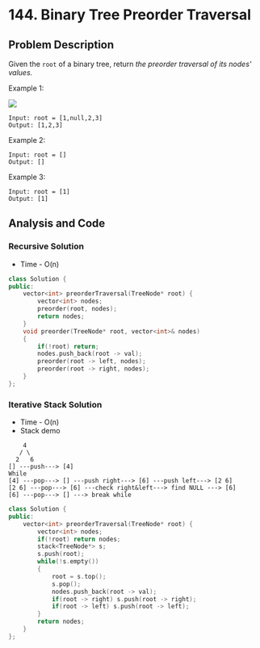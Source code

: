 # 144. Binary Tree Preorder Traversal

## Problem Description

Given the `root` of a binary tree, return _the preorder traversal of its nodes' values._

Example 1:

![](https://assets.leetcode.com/uploads/2020/09/15/inorder_1.jpg)

```
Input: root = [1,null,2,3]
Output: [1,2,3]
```

Example 2:

```
Input: root = []
Output: []
```

Example 3:

```
Input: root = [1]
Output: [1]
```

## Analysis and Code

### Recursive Solution

- Time - O(n)

```C++
class Solution {
public:
    vector<int> preorderTraversal(TreeNode* root) {
        vector<int> nodes;
        preorder(root, nodes);
        return nodes;
    }
    void preorder(TreeNode* root, vector<int>& nodes)
    {
        if(!root) return;
        nodes.push_back(root -> val);
        preorder(root -> left, nodes);
        preorder(root -> right, nodes);
    }
};
```

### Iterative Stack Solution

- Time - O(n)
- Stack demo

```
    4
   / \
  2   6
[] ---push---> [4]
While
[4] ---pop---> [] ---push right---> [6] ---push left---> [2 6]
[2 6] ---pop---> [6] ---check right&left---> find NULL ---> [6]
[6] ---pop---> [] ---> break while
```

```C++
class Solution {
public:
    vector<int> preorderTraversal(TreeNode* root) {
        vector<int> nodes;
        if(!root) return nodes;
        stack<TreeNode*> s;
        s.push(root);
        while(!s.empty())
        {
            root = s.top();
            s.pop();
            nodes.push_back(root -> val);
            if(root -> right) s.push(root -> right);
            if(root -> left) s.push(root -> left);
        }
        return nodes;
    }
};
```
